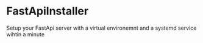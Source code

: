 # FastApiInstaller
Setup your FastApi server with a virtual environemnt and a systemd service wihtin a minute 

